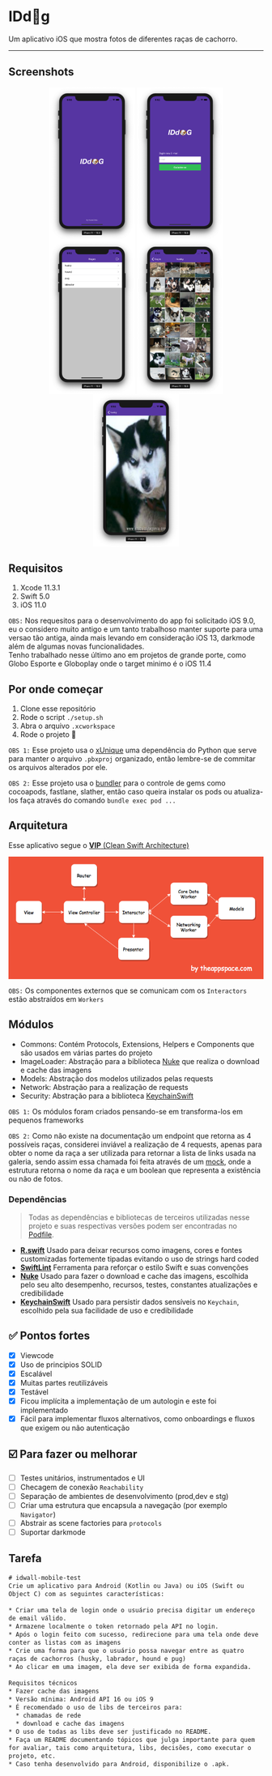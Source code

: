 # IDd🐶g


Um aplicativo iOS que mostra fotos de diferentes raças de cachorro.

---

## Screenshots

<p align="center">
  <img src=".github/splash.png" align="center" width=170>
  <img src=".github/login.png" align="center" width=170>
  <img src=".github/categories.png" align="center" width=170>
  <img src=".github/gallery.png" align="center" width=170>
  <img src=".github/photodetail.png" align="center" width=170>
</p>

## Requisitos

1. Xcode 11.3.1
2. Swift 5.0
3. iOS 11.0 

`OBS:` Nos requesitos para o desenvolvimento do app foi solicitado iOS 9.0, eu o considero muito antigo e um tanto trabalhoso manter suporte para uma versao tão antiga, ainda mais levando em consideração iOS 13, darkmode além de algumas novas funcionalidades. <br/>Tenho trabalhado nesse último ano em projetos de grande porte, como Globo Esporte e Globoplay onde o target minimo é o iOS 11.4

## Por onde começar
1. Clone esse repositório
2. Rode o script `./setup.sh`
3. Abra o arquivo `.xcworkspace`
4. Rode o projeto 🚀

`OBS 1:` Esse projeto usa o [xUnique](https://github.com/truebit/xUnique) uma dependência do Python que serve para manter o arquivo `.pbxproj` organizado, então lembre-se de commitar os arquivos alterados por ele.

`OBS 2:` Esse projeto usa o [bundler](https://bundler.io/) para o controle de gems como cocoapods, fastlane, slather, então caso queira instalar os pods ou atualiza-los faça através do comando `bundle exec pod ...`

## Arquitetura

Esse aplicativo segue o [**VIP** (Clean Swift Architecture)](https://hackernoon.com/introducing-clean-swift-architecture-vip-770a639ad7bf)

<p align="center">
  <img src=".github/VIP.png" align="center">
</p>

`OBS:` Os componentes externos que se comunicam com os `Interactors` estão abstraídos em `Workers`

## Módulos
* Commons: Contém Protocols, Extensions, Helpers e Components que são usados em várias partes do projeto
* ImageLoader: Abstração para a biblioteca [Nuke](https://github.com/kean/Nuke) que realiza o download e cache das imagens
* Models: Abstração dos modelos utilizados pelas requests
* Network: Abstração para a realização de requests
* Security: Abstração para a biblioteca [KeychainSwift](https://github.com/evgenyneu/keychain-swift)

`OBS 1:` Os módulos foram criados pensando-se em transforma-los em pequenos frameworks

`OBS 2:` Como não existe na documentação um endpoint que retorna as 4 possíveis raças, considerei inviável a realização de 4 requests, apenas para obter o nome da raça a ser utilizada para retornar a lista de links usada na galeria, sendo assim essa chamada foi feita através de um [mock](https://github.com/rafaelhziliao/iddog/blob/master/iddog/Sources/Scenes/Categories/Worker/CategoriesWorker%2BCategoriesExternalCalls.swift), onde a estrutura retorna o nome da raça e um boolean que representa a existência ou não de fotos.

### Dependências
> Todas as dependências e bibliotecas de terceiros utilizadas nesse projeto e suas respectivas versões podem ser encontradas no [Podfile](https://github.com/rafaelhziliao/iddog/blob/master/Podfile).

* [**R.swift**](https://github.com/mac-cain13/R.swift) Usado para deixar recursos como imagens, cores e fontes customizadas fortemente tipadas evitando o uso de strings hard coded
* [**SwiftLint**](https://github.com/realm/SwiftLint) Ferramenta para reforçar o estilo Swift e suas convenções
* [**Nuke**](https://github.com/kean/Nuke) Usado para fazer o download e cache das imagens, escolhida pelo seu alto desempenho, recursos, testes, constantes atualizações e credibilidade
* [**KeychainSwift**](https://github.com/evgenyneu/keychain-swift) Usado para persistir dados sensíveis no `Keychain`, escolhido pela sua facilidade de uso e credibilidade

## ✅ Pontos fortes

* [x] Viewcode
* [x] Uso de principios SOLID
* [x] Escalável 
* [x] Muitas partes reutilizáveis
* [x] Testável
* [x] Ficou implícita a implementação de um autologin e este foi implementado
* [x] Fácil para implementar fluxos alternativos, como onboardings e fluxos que exigem ou não autenticação

## ☑️ Para fazer ou melhorar

* [ ] Testes unitários, instrumentados e UI
* [ ] Checagem de conexão `Reachability`
* [ ] Separação de ambientes de desenvolvimento (prod,dev e stg)
* [ ] Criar uma estrutura que encapsula a navegação (por exemplo `Navigator`)
* [ ] Abstrair as scene factories para `protocols`
* [ ] Suportar darkmode

## Tarefa
```
# idwall-mobile-test
Crie um aplicativo para Android (Kotlin ou Java) ou iOS (Swift ou Object C) com as seguintes características:

* Criar uma tela de login onde o usuário precisa digitar um endereço de email válido.
* Armazene localmente o token retornado pela API no login.
* Após o login feito com sucesso, redirecione para uma tela onde deve conter as listas com as imagens
* Crie uma forma para que o usuário possa navegar entre as quatro raças de cachorros (husky, labrador, hound e pug)
* Ao clicar em uma imagem, ela deve ser exibida de forma expandida.

Requisitos técnicos
* Fazer cache das imagens
* Versão mínima: Android API 16 ou iOS 9
* É recomendado o uso de libs de terceiros para:
  * chamadas de rede
  * download e cache das imagens
* O uso de todas as libs deve ser justificado no README.
* Faça um README documentando tópicos que julga importante para quem for avaliar, tais como arquitetura, libs, decisões, como executar o projeto, etc.
* Caso tenha desenvolvido para Android, disponibilize o .apk.
```
